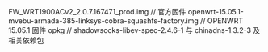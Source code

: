 FW_WRT1900ACv2_2.0.7.167471_prod.img // 官方固件
openwrt-15.05.1-mvebu-armada-385-linksys-cobra-squashfs-factory.img // OPENWRT 15.05.1 固件
opkg // shadowsocks-libev-spec-2.4.6-1 与 chinadns-1.3.2-3 及相关依赖包
